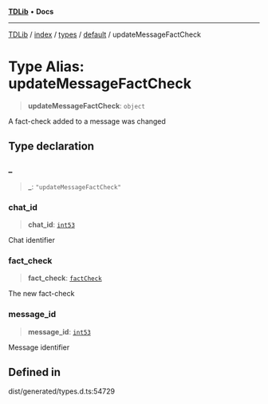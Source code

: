 [**TDLib**](../../../../../../README.md) • **Docs**

***

[TDLib](../../../../../../modules.md) / [index](../../../../../README.md) / [types](../../../README.md) / [default](../README.md) / updateMessageFactCheck

# Type Alias: updateMessageFactCheck

> **updateMessageFactCheck**: `object`

A fact-check added to a message was changed

## Type declaration

### \_

> **\_**: `"updateMessageFactCheck"`

### chat\_id

> **chat\_id**: [`int53`](int53.md)

Chat identifier

### fact\_check

> **fact\_check**: [`factCheck`](factCheck.md)

The new fact-check

### message\_id

> **message\_id**: [`int53`](int53.md)

Message identifier

## Defined in

dist/generated/types.d.ts:54729
